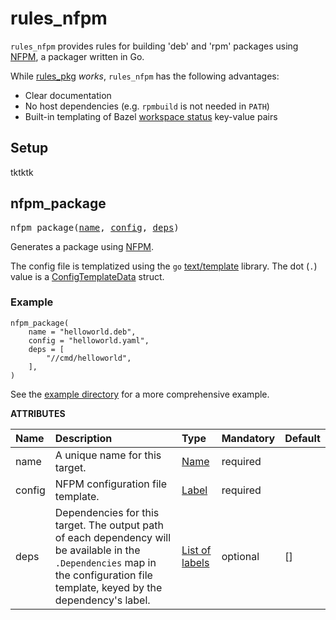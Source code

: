 <!-- DO NOT EDIT THIS FILE, see docs/BUILD.bazel -->

# rules_nfpm

`rules_nfpm` provides rules for building 'deb' and 'rpm' packages using [NFPM](https://github.com/goreleaser/nfpm/), a packager written in Go.

While [rules_pkg](https://github.com/bazelbuild/rules_pkg/) _works_, `rules_nfpm` has the following advantages:

- Clear documentation
- No host dependencies (e.g. `rpmbuild` is not needed in `PATH`)
- Built-in templating of Bazel [workspace status](https://docs.bazel.build/versions/master/user-manual.html#workspace_status) key-value pairs

## Setup

tktktk

<!-- Generated with Stardoc: http://skydoc.bazel.build -->

<a id="#nfpm_package"></a>

## nfpm_package

<pre>
nfpm_package(<a href="#nfpm_package-name">name</a>, <a href="#nfpm_package-config">config</a>, <a href="#nfpm_package-deps">deps</a>)
</pre>


Generates a package using [NFPM](https://github.com/goreleaser/nfpm/).

The config file is templatized using the `go` [text/template](https://golang.org/pkg/text/template/) library. The dot (`.`) value is a [ConfigTemplateData](https://pkg.go.dev/github.com/ericnorris/rules_nfpm/go/internal/cmd/nfpmwrapper?tab=doc#ConfigTemplateData) struct.

### Example

```starlark
nfpm_package(
    name = "helloworld.deb",
    config = "helloworld.yaml",
    deps = [
        "//cmd/helloworld",
    ],
)
```

See the [example directory](/example/README.md) for a more comprehensive example.


**ATTRIBUTES**


| Name  | Description | Type | Mandatory | Default |
| :------------- | :------------- | :------------- | :------------- | :------------- |
| <a id="nfpm_package-name"></a>name |  A unique name for this target.   | <a href="https://bazel.build/docs/build-ref.html#name">Name</a> | required |  |
| <a id="nfpm_package-config"></a>config |  NFPM configuration file template.   | <a href="https://bazel.build/docs/build-ref.html#labels">Label</a> | required |  |
| <a id="nfpm_package-deps"></a>deps |  Dependencies for this target. The output path of each dependency will be available in the <code>.Dependencies</code> map in the configuration file template, keyed by the dependency's label.   | <a href="https://bazel.build/docs/build-ref.html#labels">List of labels</a> | optional | [] |


